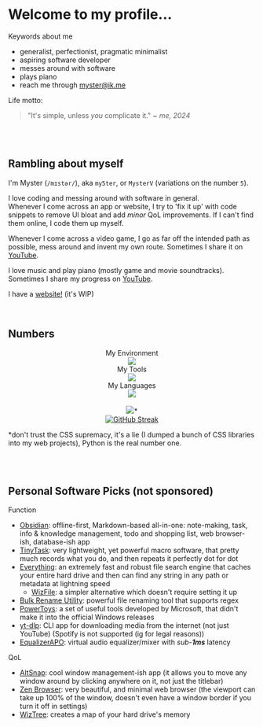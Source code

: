 # Welcome to my profile...
Keywords about me
- generalist, perfectionist, pragmatic minimalist
- aspiring software developer
- messes around with software
- plays piano
- reach me through [myster@ik.me](mailto:myster@ik.me)

Life motto:
> "It's simple, unless *you* complicate it." ~ *me, 2024*

<br><br>

## Rambling about myself
I'm Myster (`/mɪstər/`), aka `my5ter`, or `MysterV` (variations on the number `5`).  

I love coding and messing around with software in general.  
Whenever I come across an app or website, I try to 'fix it up' with code snippets to remove UI bloat and add *minor* QoL improvements. If I can't find them online, I code them up myself.  

Whenever I come across a video game, I go as far off the intended path as possible, mess around and invent my own route. Sometimes I share it on [YouTube](https://www.youtube.com/@my5ter).

I love music and play piano (mostly game and movie soundtracks). Sometimes I share my progress on [YouTube](https://www.youtube.com/@MysterV).

I have a [website!](https://mysterv.github.io) (it's WIP)

<br>

## Numbers
<div align="center">
    My Environment<br>
    <a href="https://skillicons.dev"><img src="https://skillicons.dev/icons?i=windows,linux,git" /></a><br>
    My Tools<br>
    <a href="https://skillicons.dev"><img src="https://skillicons.dev/icons?i=obsidian,github,vscode" /></a><br>
    My Languages<br>
    <a href="https://skillicons.dev"><img src="https://skillicons.dev/icons?i=py,html,css,powershell,bash,mysql,md" /></a><br><br>
    <a href="https://github.com/anuraghazra/github-readme-stats?tab=readme-ov-file#usage-2"><img src="https://github-readme-stats.vercel.app/api/top-langs/?username=MysterV&theme=aura&layout=compact" /></a>*<br>
    <a href="https://git.io/streak-stats"><img src="https://github-readme-streak-stats.herokuapp.com?user=MysterV&theme=aura&date_format=Y-m-d" alt="GitHub Streak" /></a><br>
</div>

*don't trust the CSS supremacy, it's a lie (I dumped a bunch of CSS libraries into my web projects), Python is the real number one.

<br><br>

## Personal Software Picks (not sponsored)
Function
- [Obsidian](https://obsidian.md): offline-first, Markdown-based all-in-one: note-making, task, info & knowledge management, todo and shopping list, web browser-ish, database-ish app
- [TinyTask](https://tinytask.net/): very lightweight, yet powerful macro software, that pretty much records what you do, and then repeats it perfectly dot for dot
- [Everything](https://www.voidtools.com/): an extremely fast and robust file search engine that caches your entire hard drive and then can find any string in any path or metadata at lightning speed
    - [WizFile](https://antibody-software.com/wizfile/): a simpler alternative which doesn't require setting it up
- [Bulk Rename Utility](https://www.bulkrenameutility.co.uk/Download.php): powerful file renaming tool that supports regex
- [PowerToys](https://github.com/microsoft/PowerToys): a set of useful tools developed by Microsoft, that didn't make it into the official Windows releases
- [yt-dlp](https://github.com/yt-dlp/yt-dlp): CLI app for downloading media from the internet (not just YouTube) (Spotify is not supported (ig for legal reasons))
- [EqualizerAPO](https://equalizerapo.com/): virtual audio equalizer/mixer with *sub-**1ms*** latency

QoL
- [AltSnap](https://github.com/RamonUnch/AltSnap): cool window management-ish app (it allows you to move any window around by clicking anywhere on it, not just the titlebar)
- [Zen Browser](https://zen-browser.app/): very beautiful, and minimal web browser (the viewport can take up 100% of the window, doesn't even have a window border if you turn it off in settings)
- [WizTree](https://www.diskanalyzer.com/): creates a map of your hard drive's memory


<!--
Here are some ideas to get you started:

- 🔭 I’m currently working on ...
- 🌱 I’m currently learning ...
- 👯 I’m looking to collaborate on ...
- 🤔 I’m looking for help with ...
- 💬 Ask me about ...
-->
